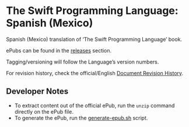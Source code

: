 # The Swift Programming Language: Spanish (Mexico)

Spanish (Mexico) translation of ‘The Swift Programming Language’ book.

ePubs can be found in the [releases](https://github.com/Cananito/the-swift-programming-language-spanish-mx/releases) section.

Tagging/versioning will follow the Language’s version numbers.

For revision history, check the official/English [Document Revision History](https://developer.apple.com/library/ios/documentation/Swift/Conceptual/Swift_Programming_Language/RevisionHistory.html#//apple_ref/doc/uid/TP40014097-CH40-ID459).

## Developer Notes

* To extract content out of the official ePub, run the `unzip` command directly on the ePub file.
* To generate the ePub, run the [generate-epub.sh](scripts/generate-epub.sh) script.
